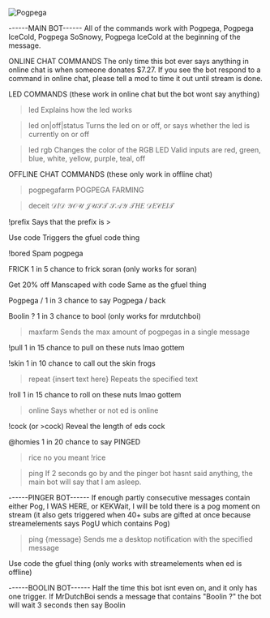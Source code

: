 ![Pogpega](https://dimine.s-ul.eu/Pogpega/gSsAdHaL)

------MAIN BOT------
All of the commands work with Pogpega, Pogpega IceCold, Pogpega SoSnowy, Pogpega  IceCold at the beginning of the message.
 
ONLINE CHAT COMMANDS
The only time this bot ever says anything in online chat is when someone donates $7.27.
If you see the bot respond to a command in online chat, please tell a mod to time it out until stream is done.
 
 
LED COMMANDS (these work in online chat but the bot wont say anything)
>led
Explains how the led works
 
>led on|off|status
Turns the led on or off, or says whether the led is currently on or off
 
>led rgb <color>
Changes the color of the RGB LED
Valid inputs are red, green, blue, white, yellow, purple, teal, off
 
 
OFFLINE CHAT COMMANDS (these only work in offline chat)
>pogpegafarm
POGPEGA FARMING
 
>deceit
𝒟𝐼𝒟 𝒴𝒪𝒰 𝒥𝒰𝒮𝒯 𝒮𝒜𝒴 𝒯𝐻𝐸 𝒟𝐸𝒞𝐸𝐼𝒯
 
!prefix
Says that the prefix is >
 
Use code
Triggers the gfuel code thing
 
!bored
Spam pogpega
 
FRICK
1 in 5 chance to frick soran (only works for soran)
 
Get 20% off Manscaped with code 
Same as the gfuel thing
 
Pogpega /
1 in 3 chance to say Pogpega / back
 
Boolin ?
1 in 3 chance to bool (only works for mrdutchboi)
 
>maxfarm
Sends the max amount of pogpegas in a single message
 
!pull
1 in 15 chance to pull on these nuts lmao gottem
 
!skin
1 in 10 chance to call out the skin frogs
 
>repeat {insert text here}
Repeats the specified text
 
!roll
1 in 15 chance to roll on these nuts lmao gottem
 
>online
Says whether or not ed is online
 
!cock (or >cock)
Reveal the length of eds cock
 
@homies
1 in 20 chance to say PINGED
 
>rice
no you meant !rice
 
>ping
If 2 seconds go by and the pinger bot hasnt said anything, the main bot will say that I am asleep.
 
 
 
------PINGER BOT------
If enough partly consecutive messages contain either Pog, I WAS HERE, or KEKWait, I will be told there is a pog moment on stream (it also gets triggered when 40+ subs are gifted at once because streamelements says PogU which contains Pog)
 
>ping {message}
Sends me a desktop notification with the specified message
 
Use code
the gfuel thing (only works with streamelements when ed is offline)
 
 
 
------BOOLIN BOT------
Half the time this bot isnt even on, and it only has one trigger.
If MrDutchBoi sends a message that contains "Boolin ?" the bot will wait 3 seconds then say Boolin